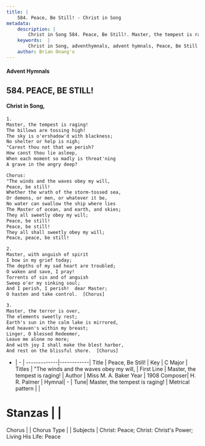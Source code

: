 ```yaml
---
title: |
    584. Peace, Be Still! - Christ in Song
metadata:
    description: |
        Christ in Song 584. Peace, Be Still!. Master, the tempest is raging! The billows are tossing high! The sky is o'ershadow'd with blackness; No shelter or help is nigh; "Carest thou not that we perish? How canst thou lie asleep, When each moment so madly is threat'ning A grave in the angry deep? Chorus: "The winds and the waves obey my will, Peace, be still! Whether the wrath of the storm-tossed sea, Or demons, or men, or whatever it be, No water can swallow the ship where lies The Master of ocean, and earth, and skies; They all sweetly obey my will; Peace, be still! Peace, be still! They all shall sweetly obey my will; Peace, peace, be still!
    keywords:  |
        Christ in Song, adventhymnals, advent hymnals, Peace, Be Still!, Master, the tempest is raging!. "The winds and the waves obey my will,
    author: Brian Onang'o
---
```


#### Advent Hymnals
## 584. PEACE, BE STILL!
####  Christ in Song,

```txt
1.
Master, the tempest is raging!
The billows are tossing high!
The sky is o'ershadow'd with blackness;
No shelter or help is nigh;
"Carest thou not that we perish?
How canst thou lie asleep,
When each moment so madly is threat'ning
A grave in the angry deep?

Chorus:
"The winds and the waves obey my will,
Peace, be still!
Whether the wrath of the storm-tossed sea,
Or demons, or men, or whatever it be,
No water can swallow the ship where lies
The Master of ocean, and earth, and skies;
They all sweetly obey my will;
Peace, be still!
Peace, be still!
They all shall sweetly obey my will;
Peace, peace, be still!

2.
Master, with anguish of spirit
I bow in my grief today;
The depths of my sad heart are troubled;
O waken and save, I pray!
Torrents of sin and of anguish
Sweep o'er my sinking soul;
And I perish, I perish!  dear Master;
O hasten and take control.  [Chorus]

3.
Master, the terror is over,
The elements sweetly rest;
Earth's sun in the calm lake is mirrored,
And heaven's within my breast;
Linger, O blessed Redeemer,
Leave me alone no more;
And with joy I shall make the blest harbor,
And rest on the blissful shore.  [Chorus]

```

- |   -  |
-------------|------------|
Title | Peace, Be Still! |
Key | C Major |
Titles | "The winds and the waves obey my will, |
First Line | Master, the tempest is raging! |
Author | Miss M. A. Baker
Year | 1908
Composer| H. R. Palmer |
Hymnal|  - |
Tune| Master, the tempest is raging! |
Metrical pattern | |
# Stanzas |  |
Chorus |  |
Chorus Type |  |
Subjects | Christ: Peace; Christ: Christ's Power; Living His Life: Peace<span id='more_topics' style='display:none'>; Special Selections: Choir or Quartet |
Texts | Mark 4:39 |
Print Texts | 
Scripture Song |  |
    
